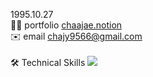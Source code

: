 
1995.10.27 <br>
🧑‍💻 portfolio <a href="https://chaajae.notion.site/chaajae/4135204de91f4cb98f72c4519571fd34">chaajae.notion</a>  
✉️ email chajy9566@gmail.com <br><br>
🛠  Technical Skills
<img src="https://img.shields.io/badge/Spring-#6DB33F?style=for-the-badge&logo=Spring&logoColor=white">
